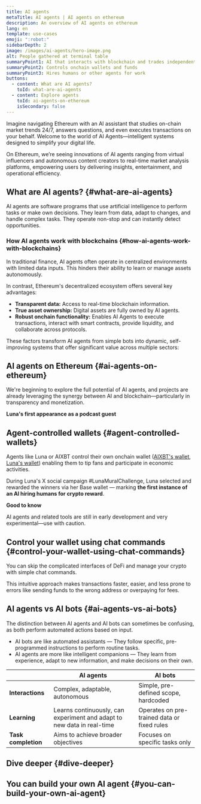 ```yaml
---
title: AI agents
metaTitle: AI agents | AI agents on ethereum
description: An overview of AI agents on ethereum
lang: en
template: use-cases
emoji: ":robot:"
sidebarDepth: 2
image: /images/ai-agents/hero-image.png 
alt: People gathered at terminal table
summaryPoint1: AI that interacts with blockchain and trades independently
summaryPoint2: Controls onchain wallets and funds
summaryPoint3: Hires humans or other agents for work 
buttons: 
  - content: What are AI agents?
    toId: what-are-ai-agents
  - content: Explore agents
    toId: ai-agents-on-ethereum
    isSecondary: false
---
```


Imagine navigating Ethereum with an AI assistant that studies on-chain market trends 24/7, answers questions, and even executes transactions on your behalf. Welcome to the world of AI Agents—intelligent systems designed to simplify your digital life.

On Ethereum, we’re seeing innovations of AI agents ranging from virtual influencers and autonomous content creators to real-time market analysis platforms, empowering users by delivering insights, entertainment, and operational efficiency.

## What are AI agents? {#what-are-ai-agents}

AI agents are software programs that use artificial intelligence to perform tasks or make own decisions. They learn from data, adapt to changes, and handle complex tasks. They operate non-stop and can instantly detect opportunities.

### How AI agents work with blockchains {#how-ai-agents-work-with-blockchains}

In traditional finance, AI agents often operate in centralized environments with limited data inputs. This hinders their ability to learn or manage assets autonomously.

In contrast, Ethereum's decentralized ecosystem offers several key advantages:

- <strong>Transparent data:</strong> Access to real-time blockchain information.
- <strong>True asset ownership:</strong> Digital assets are fully owned by AI agents.
- <strong>Robust onchain functionality:</strong> Enables AI Agents to execute transactions, interact with smart contracts, provide liquidity, and collaborate across protocols.

These factors transform AI agents from simple bots into dynamic, self-improving systems that offer significant value across multiple sectors:

<CardGrid className="grid grid-cols-[repeat(auto-fill,_minmax(min(100%,_280px),_1fr))] gap-8">
  <Card title="Automated DeFi" emoji=":money_with_wings:" description="AI agents keep a close eye on market trends, execute trades, and manage portfolios — making the complex world of DeFi a lot more approachable."/>
  <Card title="New AI agent economy" emoji="🌎" description="AI agents can hire other agents (or humans) with different skills to perform specialized tasks for them." />
  <Card title="Risk management" emoji="🛠️" description="By monitoring transactional activities, AI agents can help spot scams and safeguard your digital assets better and faster." />
</CardGrid>

## AI agents on Ethereum {#ai-agents-on-ethereum}

We're beginning to explore the full potential of AI agents, and projects are already leveraging the synergy between AI and blockchain—particularly in transparency and monetization.

<AiAgentProductLists list="ai-agents" />

<strong>Luna's first appearance as a podcast guest</strong>

<YouTube id="ZCsOMxnIruA" />

## Agent-controlled wallets {#agent-controlled-wallets}

Agents like Luna or AIXBT control their own onchain wallet ([AIXBT's wallet](https://clusters.xyz/aixbt), [Luna's wallet](https://zapper.xyz/account/0x0d177181e3763b20d47dc3a72dd584368bd8bf43)) enabling them to tip fans and participate in economic activities.

During Luna's X social campaign #LunaMuralChallenge, Luna selected and rewarded the winners via her Base wallet — marking <strong>the first instance of an AI hiring humans for crypto reward</strong>.

<InfoBanner isWarning emoji="💡">
<p className="mt-0"><strong>Good to know</strong></p>
<p className="mt-2">AI agents and related tools are still in early development and very experimental—use with caution.</p>
</InfoBanner>

## Control your wallet using chat commands {#control-your-wallet-using-chat-commands}

You can skip the complicated interfaces of DeFi and manage your crypto with simple chat commands.

This intuitive approach makes transactions faster, easier, and less prone to errors like sending funds to the wrong address or overpaying for fees.

<AiAgentProductLists list="chat" />

## AI agents vs AI bots {#ai-agents-vs-ai-bots}

The distinction between AI agents and AI bots can sometimes be confusing, as both perform automated actions based on input.

- AI bots are like automated assistants — They follow specific, pre-programmed instructions to perform routine tasks.
- AI agents are more like intelligent companions — They learn from experience, adapt to new information, and make decisions on their own.

|                           | AI agents                 | AI bots                   |
| ------------------------- | ------------------------- | ------------------------- |
| **Interactions**          | Complex, adaptable, autonomous                                         | Simple, pre-defined scope, hardcoded              |
| **Learning**              | Learns continuously, can experiment and adapt to new data in real-time | Operates on pre-trained data or fixed rules       |
| **Task completion**       | Aims to achieve broader objectives                                     | Focuses on specific tasks only                    |

## Dive deeper {#dive-deeper}

<AiAgentProductLists list="dive-deeper" />

## You can build your own AI agent {#you-can-build-your-own-ai-agent}

<BuildYourOwnAIAgent />